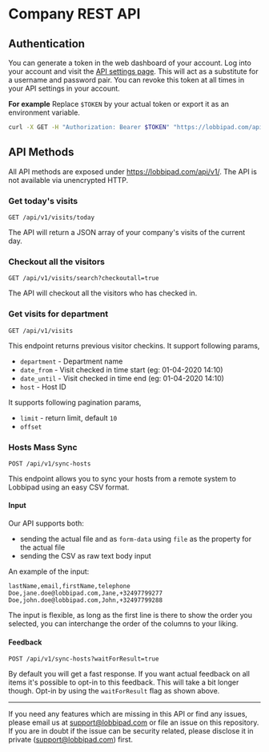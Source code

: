 # Company REST API

## Authentication
You can generate a token in the web dashboard of your account. Log into your account and visit the [API settings page](https://lobbipad.com/settings/api).
This will act as a substitute for a username and password pair. You can revoke this token at all times in your API settings in your account.

__For example__
Replace `$TOKEN` by your actual token or export it as an environment variable.

```bash
curl -X GET -H "Authorization: Bearer $TOKEN" "https://lobbipad.com/api/v1/visits/today"
```
## API Methods
All API methods are exposed under https://lobbipad.com/api/v1/. The API is not available via unencrypted HTTP.

### Get today's visits

```
GET /api/v1/visits/today
```

The API will return a JSON array of your company's visits of the current day.

### Checkout all the visitors

```
GET /api/v1/visits/search?checkoutall=true
```

The API will checkout all the visitors who has checked in. 

### Get visits for department

```
GET /api/v1/visits
```

This endpoint returns previous visitor checkins. It support following params,

- `department` - Department name
- `date_from` - Visit checked in time start (eg: 01-04-2020 14:10)
- `date_until` - Visit checked in time end (eg: 01-04-2020 14:10)
- `host` - Host ID

It supports following pagination params,
- `limit` - return limit, default `10`
- `offset`

### Hosts Mass Sync

```
POST /api/v1/sync-hosts
```

This endpoint allows you to sync your hosts from a remote system to Lobbipad using an easy CSV format.

#### Input
Our API supports both:
- sending the actual file and as `form-data` using `file` as the property for the actual file
- sending the CSV as raw text body input

An example of the input:

```csv
lastName,email,firstName,telephone
Doe,jane.doe@lobbipad.com,Jane,+32497799277
Doe,john.doe@lobbipad.com,John,+32497799288
```

The input is flexible, as long as the first line is there to show the order you selected, you can interchange the order of the columns to your liking.

#### Feedback

```
POST /api/v1/sync-hosts?waitForResult=true
```

By default you will get a fast response. If you want actual feedback on all items it's possible to opt-in to this feedback. This will take a bit longer though. Opt-in by using the `waitForResult` flag as shown above.

---

If you need any features which are missing in this API or find any issues, please email us at support@lobbipad.com or file an issue on this repository. If you are in doubt if the issue can be security related, please disclose it in private (support@lobbipad.com) first.